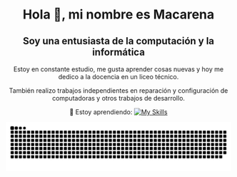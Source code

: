 <div align="center">
<h1>Hola 👋, mi nombre es Macarena</h1>
<h2>Soy una entusiasta de la computación y la informática</h2>

<p>Estoy en constante estudio, me gusta aprender cosas nuevas y hoy me dedico a la docencia en un liceo técnico. </p>
<p>También realizo trabajos independientes en reparación y configuración de computadoras y otros trabajos de desarrollo.</p>


🌱 Estoy aprendiendo: [![My Skills](https://skillicons.dev/icons?i=html,css,js,python,java,sql)](https://skillicons.dev)

<img src="https://raw.githubusercontent.com/Platane/snk/output/github-contribution-grid-snake.svg" alt="Snake animation" />

</div>
